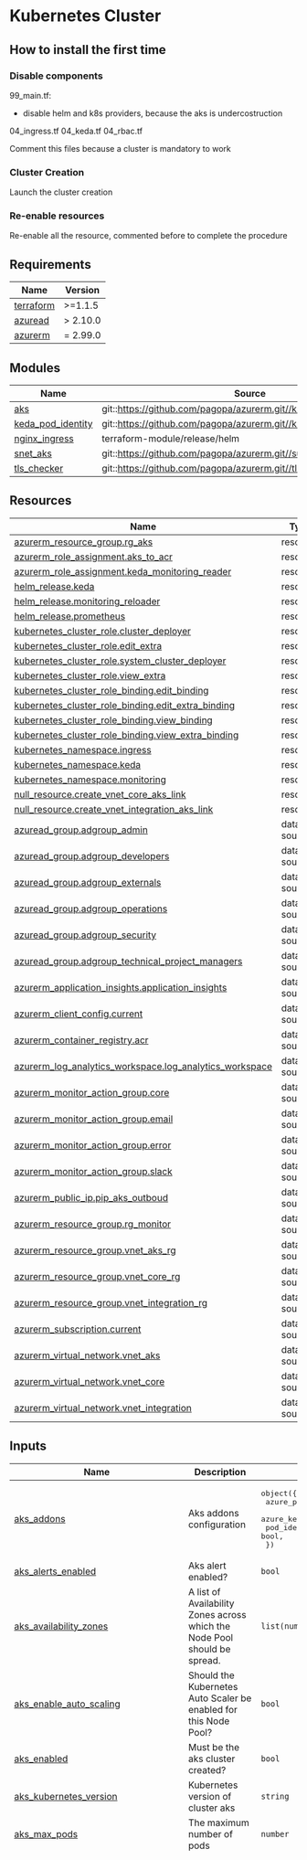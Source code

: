 # Kubernetes Cluster

## How to install the first time

### Disable components

99_main.tf:

* disable helm and k8s providers, because the aks is undercostruction

04_ingress.tf
04_keda.tf
04_rbac.tf

Comment this files because a cluster is mandatory to work

### Cluster Creation

Launch the cluster creation

### Re-enable resources

Re-enable all the resource, commented before to complete the procedure

<!-- markdownlint-disable -->
<!-- BEGINNING OF PRE-COMMIT-TERRAFORM DOCS HOOK -->
## Requirements

| Name | Version |
|------|---------|
| <a name="requirement_terraform"></a> [terraform](#requirement\_terraform) | >=1.1.5 |
| <a name="requirement_azuread"></a> [azuread](#requirement\_azuread) | > 2.10.0 |
| <a name="requirement_azurerm"></a> [azurerm](#requirement\_azurerm) | = 2.99.0 |

## Modules

| Name | Source | Version |
|------|--------|---------|
| <a name="module_aks"></a> [aks](#module\_aks) | git::https://github.com/pagopa/azurerm.git//kubernetes_cluster | v2.16.0 |
| <a name="module_keda_pod_identity"></a> [keda\_pod\_identity](#module\_keda\_pod\_identity) | git::https://github.com/pagopa/azurerm.git//kubernetes_pod_identity | v2.13.1 |
| <a name="module_nginx_ingress"></a> [nginx\_ingress](#module\_nginx\_ingress) | terraform-module/release/helm | 2.7.0 |
| <a name="module_snet_aks"></a> [snet\_aks](#module\_snet\_aks) | git::https://github.com/pagopa/azurerm.git//subnet | v2.15.1 |
| <a name="module_tls_checker"></a> [tls\_checker](#module\_tls\_checker) | git::https://github.com/pagopa/azurerm.git//tls_checker | v3.2.2 |

## Resources

| Name | Type |
|------|------|
| [azurerm_resource_group.rg_aks](https://registry.terraform.io/providers/hashicorp/azurerm/2.99.0/docs/resources/resource_group) | resource |
| [azurerm_role_assignment.aks_to_acr](https://registry.terraform.io/providers/hashicorp/azurerm/2.99.0/docs/resources/role_assignment) | resource |
| [azurerm_role_assignment.keda_monitoring_reader](https://registry.terraform.io/providers/hashicorp/azurerm/2.99.0/docs/resources/role_assignment) | resource |
| [helm_release.keda](https://registry.terraform.io/providers/hashicorp/helm/latest/docs/resources/release) | resource |
| [helm_release.monitoring_reloader](https://registry.terraform.io/providers/hashicorp/helm/latest/docs/resources/release) | resource |
| [helm_release.prometheus](https://registry.terraform.io/providers/hashicorp/helm/latest/docs/resources/release) | resource |
| [kubernetes_cluster_role.cluster_deployer](https://registry.terraform.io/providers/hashicorp/kubernetes/latest/docs/resources/cluster_role) | resource |
| [kubernetes_cluster_role.edit_extra](https://registry.terraform.io/providers/hashicorp/kubernetes/latest/docs/resources/cluster_role) | resource |
| [kubernetes_cluster_role.system_cluster_deployer](https://registry.terraform.io/providers/hashicorp/kubernetes/latest/docs/resources/cluster_role) | resource |
| [kubernetes_cluster_role.view_extra](https://registry.terraform.io/providers/hashicorp/kubernetes/latest/docs/resources/cluster_role) | resource |
| [kubernetes_cluster_role_binding.edit_binding](https://registry.terraform.io/providers/hashicorp/kubernetes/latest/docs/resources/cluster_role_binding) | resource |
| [kubernetes_cluster_role_binding.edit_extra_binding](https://registry.terraform.io/providers/hashicorp/kubernetes/latest/docs/resources/cluster_role_binding) | resource |
| [kubernetes_cluster_role_binding.view_binding](https://registry.terraform.io/providers/hashicorp/kubernetes/latest/docs/resources/cluster_role_binding) | resource |
| [kubernetes_cluster_role_binding.view_extra_binding](https://registry.terraform.io/providers/hashicorp/kubernetes/latest/docs/resources/cluster_role_binding) | resource |
| [kubernetes_namespace.ingress](https://registry.terraform.io/providers/hashicorp/kubernetes/latest/docs/resources/namespace) | resource |
| [kubernetes_namespace.keda](https://registry.terraform.io/providers/hashicorp/kubernetes/latest/docs/resources/namespace) | resource |
| [kubernetes_namespace.monitoring](https://registry.terraform.io/providers/hashicorp/kubernetes/latest/docs/resources/namespace) | resource |
| [null_resource.create_vnet_core_aks_link](https://registry.terraform.io/providers/hashicorp/null/latest/docs/resources/resource) | resource |
| [null_resource.create_vnet_integration_aks_link](https://registry.terraform.io/providers/hashicorp/null/latest/docs/resources/resource) | resource |
| [azuread_group.adgroup_admin](https://registry.terraform.io/providers/hashicorp/azuread/latest/docs/data-sources/group) | data source |
| [azuread_group.adgroup_developers](https://registry.terraform.io/providers/hashicorp/azuread/latest/docs/data-sources/group) | data source |
| [azuread_group.adgroup_externals](https://registry.terraform.io/providers/hashicorp/azuread/latest/docs/data-sources/group) | data source |
| [azuread_group.adgroup_operations](https://registry.terraform.io/providers/hashicorp/azuread/latest/docs/data-sources/group) | data source |
| [azuread_group.adgroup_security](https://registry.terraform.io/providers/hashicorp/azuread/latest/docs/data-sources/group) | data source |
| [azuread_group.adgroup_technical_project_managers](https://registry.terraform.io/providers/hashicorp/azuread/latest/docs/data-sources/group) | data source |
| [azurerm_application_insights.application_insights](https://registry.terraform.io/providers/hashicorp/azurerm/2.99.0/docs/data-sources/application_insights) | data source |
| [azurerm_client_config.current](https://registry.terraform.io/providers/hashicorp/azurerm/2.99.0/docs/data-sources/client_config) | data source |
| [azurerm_container_registry.acr](https://registry.terraform.io/providers/hashicorp/azurerm/2.99.0/docs/data-sources/container_registry) | data source |
| [azurerm_log_analytics_workspace.log_analytics_workspace](https://registry.terraform.io/providers/hashicorp/azurerm/2.99.0/docs/data-sources/log_analytics_workspace) | data source |
| [azurerm_monitor_action_group.core](https://registry.terraform.io/providers/hashicorp/azurerm/2.99.0/docs/data-sources/monitor_action_group) | data source |
| [azurerm_monitor_action_group.email](https://registry.terraform.io/providers/hashicorp/azurerm/2.99.0/docs/data-sources/monitor_action_group) | data source |
| [azurerm_monitor_action_group.error](https://registry.terraform.io/providers/hashicorp/azurerm/2.99.0/docs/data-sources/monitor_action_group) | data source |
| [azurerm_monitor_action_group.slack](https://registry.terraform.io/providers/hashicorp/azurerm/2.99.0/docs/data-sources/monitor_action_group) | data source |
| [azurerm_public_ip.pip_aks_outboud](https://registry.terraform.io/providers/hashicorp/azurerm/2.99.0/docs/data-sources/public_ip) | data source |
| [azurerm_resource_group.rg_monitor](https://registry.terraform.io/providers/hashicorp/azurerm/2.99.0/docs/data-sources/resource_group) | data source |
| [azurerm_resource_group.vnet_aks_rg](https://registry.terraform.io/providers/hashicorp/azurerm/2.99.0/docs/data-sources/resource_group) | data source |
| [azurerm_resource_group.vnet_core_rg](https://registry.terraform.io/providers/hashicorp/azurerm/2.99.0/docs/data-sources/resource_group) | data source |
| [azurerm_resource_group.vnet_integration_rg](https://registry.terraform.io/providers/hashicorp/azurerm/2.99.0/docs/data-sources/resource_group) | data source |
| [azurerm_subscription.current](https://registry.terraform.io/providers/hashicorp/azurerm/2.99.0/docs/data-sources/subscription) | data source |
| [azurerm_virtual_network.vnet_aks](https://registry.terraform.io/providers/hashicorp/azurerm/2.99.0/docs/data-sources/virtual_network) | data source |
| [azurerm_virtual_network.vnet_core](https://registry.terraform.io/providers/hashicorp/azurerm/2.99.0/docs/data-sources/virtual_network) | data source |
| [azurerm_virtual_network.vnet_integration](https://registry.terraform.io/providers/hashicorp/azurerm/2.99.0/docs/data-sources/virtual_network) | data source |

## Inputs

| Name | Description | Type | Default | Required |
|------|-------------|------|---------|:--------:|
| <a name="input_aks_addons"></a> [aks\_addons](#input\_aks\_addons) | Aks addons configuration | <pre>object({<br>    azure_policy                     = bool,<br>    azure_key_vault_secrets_provider = bool,<br>    pod_identity_enabled             = bool,<br>  })</pre> | <pre>{<br>  "azure_key_vault_secrets_provider": true,<br>  "azure_policy": true,<br>  "pod_identity_enabled": true<br>}</pre> | no |
| <a name="input_aks_alerts_enabled"></a> [aks\_alerts\_enabled](#input\_aks\_alerts\_enabled) | Aks alert enabled? | `bool` | `true` | no |
| <a name="input_aks_availability_zones"></a> [aks\_availability\_zones](#input\_aks\_availability\_zones) | A list of Availability Zones across which the Node Pool should be spread. | `list(number)` | `[]` | no |
| <a name="input_aks_enable_auto_scaling"></a> [aks\_enable\_auto\_scaling](#input\_aks\_enable\_auto\_scaling) | Should the Kubernetes Auto Scaler be enabled for this Node Pool? | `bool` | `false` | no |
| <a name="input_aks_enabled"></a> [aks\_enabled](#input\_aks\_enabled) | Must be the aks cluster created? | `bool` | `true` | no |
| <a name="input_aks_kubernetes_version"></a> [aks\_kubernetes\_version](#input\_aks\_kubernetes\_version) | Kubernetes version of cluster aks | `string` | n/a | yes |
| <a name="input_aks_max_pods"></a> [aks\_max\_pods](#input\_aks\_max\_pods) | The maximum number of pods | `number` | `100` | no |
| <a name="input_aks_metric_alerts_custom"></a> [aks\_metric\_alerts\_custom](#input\_aks\_metric\_alerts\_custom) | Map of name = criteria objects | <pre>map(object({<br>    # criteria.*.aggregation to be one of [Average Count Minimum Maximum Total]<br>    aggregation = string<br>    # "Insights.Container/pods" "Insights.Container/nodes"<br>    metric_namespace = string<br>    metric_name      = string<br>    # criteria.0.operator to be one of [Equals NotEquals GreaterThan GreaterThanOrEqual LessThan LessThanOrEqual]<br>    operator  = string<br>    threshold = number<br>    # Possible values are PT1M, PT5M, PT15M, PT30M and PT1H<br>    frequency = string<br>    # Possible values are PT1M, PT5M, PT15M, PT30M, PT1H, PT6H, PT12H and P1D.<br>    window_size = string<br><br>    dimension = list(object(<br>      {<br>        name     = string<br>        operator = string<br>        values   = list(string)<br>      }<br>    ))<br>  }))</pre> | <pre>{<br>  "container_cpu": {<br>    "aggregation": "Average",<br>    "dimension": [<br>      {<br>        "name": "kubernetes namespace",<br>        "operator": "Include",<br>        "values": [<br>          "*"<br>        ]<br>      },<br>      {<br>        "name": "controllerName",<br>        "operator": "Include",<br>        "values": [<br>          "*"<br>        ]<br>      }<br>    ],<br>    "frequency": "PT1M",<br>    "metric_name": "cpuExceededPercentage",<br>    "metric_namespace": "Insights.Container/containers",<br>    "operator": "GreaterThan",<br>    "threshold": 95,<br>    "window_size": "PT5M"<br>  },<br>  "container_memory": {<br>    "aggregation": "Average",<br>    "dimension": [<br>      {<br>        "name": "kubernetes namespace",<br>        "operator": "Include",<br>        "values": [<br>          "*"<br>        ]<br>      },<br>      {<br>        "name": "controllerName",<br>        "operator": "Include",<br>        "values": [<br>          "*"<br>        ]<br>      }<br>    ],<br>    "frequency": "PT1M",<br>    "metric_name": "memoryWorkingSetExceededPercentage",<br>    "metric_namespace": "Insights.Container/containers",<br>    "operator": "GreaterThan",<br>    "threshold": 95,<br>    "window_size": "PT5M"<br>  },<br>  "container_oom": {<br>    "aggregation": "Average",<br>    "dimension": [<br>      {<br>        "name": "kubernetes namespace",<br>        "operator": "Include",<br>        "values": [<br>          "*"<br>        ]<br>      },<br>      {<br>        "name": "controllerName",<br>        "operator": "Include",<br>        "values": [<br>          "*"<br>        ]<br>      }<br>    ],<br>    "frequency": "PT1M",<br>    "metric_name": "oomKilledContainerCount",<br>    "metric_namespace": "Insights.Container/pods",<br>    "operator": "GreaterThan",<br>    "threshold": 0,<br>    "window_size": "PT1M"<br>  },<br>  "container_restart": {<br>    "aggregation": "Average",<br>    "dimension": [<br>      {<br>        "name": "kubernetes namespace",<br>        "operator": "Include",<br>        "values": [<br>          "*"<br>        ]<br>      },<br>      {<br>        "name": "controllerName",<br>        "operator": "Include",<br>        "values": [<br>          "*"<br>        ]<br>      }<br>    ],<br>    "frequency": "PT1M",<br>    "metric_name": "restartingContainerCount",<br>    "metric_namespace": "Insights.Container/pods",<br>    "operator": "GreaterThan",<br>    "threshold": 0,<br>    "window_size": "PT1M"<br>  },<br>  "pods_failed": {<br>    "aggregation": "Average",<br>    "dimension": [<br>      {<br>        "name": "phase",<br>        "operator": "Include",<br>        "values": [<br>          "Failed"<br>        ]<br>      }<br>    ],<br>    "frequency": "PT1M",<br>    "metric_name": "podCount",<br>    "metric_namespace": "Insights.Container/pods",<br>    "operator": "GreaterThan",<br>    "threshold": 0,<br>    "window_size": "PT5M"<br>  },<br>  "pods_ready": {<br>    "aggregation": "Average",<br>    "dimension": [<br>      {<br>        "name": "kubernetes namespace",<br>        "operator": "Include",<br>        "values": [<br>          "*"<br>        ]<br>      },<br>      {<br>        "name": "controllerName",<br>        "operator": "Include",<br>        "values": [<br>          "*"<br>        ]<br>      }<br>    ],<br>    "frequency": "PT1M",<br>    "metric_name": "PodReadyPercentage",<br>    "metric_namespace": "Insights.Container/pods",<br>    "operator": "LessThan",<br>    "threshold": 80,<br>    "window_size": "PT5M"<br>  }<br>}</pre> | no |
| <a name="input_aks_metric_alerts_default"></a> [aks\_metric\_alerts\_default](#input\_aks\_metric\_alerts\_default) | Map of name = criteria objects | <pre>map(object({<br>    # criteria.*.aggregation to be one of [Average Count Minimum Maximum Total]<br>    aggregation = string<br>    # "Insights.Container/pods" "Insights.Container/nodes"<br>    metric_namespace = string<br>    metric_name      = string<br>    # criteria.0.operator to be one of [Equals NotEquals GreaterThan GreaterThanOrEqual LessThan LessThanOrEqual]<br>    operator  = string<br>    threshold = number<br>    # Possible values are PT1M, PT5M, PT15M, PT30M and PT1H<br>    frequency = string<br>    # Possible values are PT1M, PT5M, PT15M, PT30M, PT1H, PT6H, PT12H and P1D.<br>    window_size = string<br><br>    dimension = list(object(<br>      {<br>        name     = string<br>        operator = string<br>        values   = list(string)<br>      }<br>    ))<br>  }))</pre> | <pre>{<br>  "node_cpu": {<br>    "aggregation": "Average",<br>    "dimension": [<br>      {<br>        "name": "host",<br>        "operator": "Include",<br>        "values": [<br>          "*"<br>        ]<br>      }<br>    ],<br>    "frequency": "PT1M",<br>    "metric_name": "cpuUsagePercentage",<br>    "metric_namespace": "Insights.Container/nodes",<br>    "operator": "GreaterThan",<br>    "threshold": 80,<br>    "window_size": "PT5M"<br>  },<br>  "node_disk": {<br>    "aggregation": "Average",<br>    "dimension": [<br>      {<br>        "name": "host",<br>        "operator": "Include",<br>        "values": [<br>          "*"<br>        ]<br>      },<br>      {<br>        "name": "device",<br>        "operator": "Include",<br>        "values": [<br>          "*"<br>        ]<br>      }<br>    ],<br>    "frequency": "PT1M",<br>    "metric_name": "DiskUsedPercentage",<br>    "metric_namespace": "Insights.Container/nodes",<br>    "operator": "GreaterThan",<br>    "threshold": 80,<br>    "window_size": "PT5M"<br>  },<br>  "node_memory": {<br>    "aggregation": "Average",<br>    "dimension": [<br>      {<br>        "name": "host",<br>        "operator": "Include",<br>        "values": [<br>          "*"<br>        ]<br>      }<br>    ],<br>    "frequency": "PT1M",<br>    "metric_name": "memoryWorkingSetPercentage",<br>    "metric_namespace": "Insights.Container/nodes",<br>    "operator": "GreaterThan",<br>    "threshold": 80,<br>    "window_size": "PT5M"<br>  },<br>  "node_not_ready": {<br>    "aggregation": "Average",<br>    "dimension": [<br>      {<br>        "name": "status",<br>        "operator": "Include",<br>        "values": [<br>          "NotReady"<br>        ]<br>      }<br>    ],<br>    "frequency": "PT1M",<br>    "metric_name": "nodesCount",<br>    "metric_namespace": "Insights.Container/nodes",<br>    "operator": "GreaterThan",<br>    "threshold": 0,<br>    "window_size": "PT5M"<br>  }<br>}</pre> | no |
| <a name="input_aks_node_count"></a> [aks\_node\_count](#input\_aks\_node\_count) | The initial number of the AKS nodes which should exist in this Node Pool. | `number` | `1` | no |
| <a name="input_aks_node_max_count"></a> [aks\_node\_max\_count](#input\_aks\_node\_max\_count) | The maximum number of nodes which should exist in this Node Pool. If specified this must be between 1 and 1000 | `number` | `null` | no |
| <a name="input_aks_node_min_count"></a> [aks\_node\_min\_count](#input\_aks\_node\_min\_count) | The minimum number of nodes which should exist in this Node Pool. If specified this must be between 1 and 1000 | `number` | `null` | no |
| <a name="input_aks_num_outbound_ips"></a> [aks\_num\_outbound\_ips](#input\_aks\_num\_outbound\_ips) | How many outbound ips allocate for AKS cluster | `number` | `1` | no |
| <a name="input_aks_private_cluster_enabled"></a> [aks\_private\_cluster\_enabled](#input\_aks\_private\_cluster\_enabled) | Enable or not public visibility of AKS | `bool` | `false` | no |
| <a name="input_aks_reverse_proxy_ip"></a> [aks\_reverse\_proxy\_ip](#input\_aks\_reverse\_proxy\_ip) | AKS external ip. Also the ingress-nginx-controller external ip. Value known after installing the ingress controller. | `string` | `"127.0.0.1"` | no |
| <a name="input_aks_sku_tier"></a> [aks\_sku\_tier](#input\_aks\_sku\_tier) | The SKU Tier that should be used for this Kubernetes Cluster. | `string` | `"Free"` | no |
| <a name="input_aks_system_node_pool"></a> [aks\_system\_node\_pool](#input\_aks\_system\_node\_pool) | AKS node pool system configuration | <pre>object({<br>    name            = string,<br>    vm_size         = string,<br>    os_disk_type    = string,<br>    os_disk_size_gb = string,<br>    node_count_min  = number,<br>    node_count_max  = number,<br>    node_labels     = map(any),<br>    node_tags       = map(any)<br>  })</pre> | n/a | yes |
| <a name="input_aks_user_node_pool"></a> [aks\_user\_node\_pool](#input\_aks\_user\_node\_pool) | AKS node pool user configuration | <pre>object({<br>    enabled         = bool,<br>    name            = string,<br>    vm_size         = string,<br>    os_disk_type    = string,<br>    os_disk_size_gb = string,<br>    node_count_min  = number,<br>    node_count_max  = number,<br>    node_labels     = map(any),<br>    node_taints     = list(string),<br>    node_tags       = map(any),<br>  })</pre> | n/a | yes |
| <a name="input_aks_vm_size"></a> [aks\_vm\_size](#input\_aks\_vm\_size) | The size of the AKS Virtual Machine in the Node Pool. | `string` | `"Standard_DS3_v2"` | no |
| <a name="input_cidr_subnet_aks"></a> [cidr\_subnet\_aks](#input\_cidr\_subnet\_aks) | Subnet cluster kubernetes. | `list(string)` | n/a | yes |
| <a name="input_default_service_port"></a> [default\_service\_port](#input\_default\_service\_port) | n/a | `number` | `8080` | no |
| <a name="input_domain"></a> [domain](#input\_domain) | n/a | `string` | n/a | yes |
| <a name="input_env"></a> [env](#input\_env) | n/a | `string` | n/a | yes |
| <a name="input_env_short"></a> [env\_short](#input\_env\_short) | n/a | `string` | n/a | yes |
| <a name="input_ingress_load_balancer_ip"></a> [ingress\_load\_balancer\_ip](#input\_ingress\_load\_balancer\_ip) | n/a | `string` | n/a | yes |
| <a name="input_ingress_replica_count"></a> [ingress\_replica\_count](#input\_ingress\_replica\_count) | n/a | `string` | n/a | yes |
| <a name="input_k8s_kube_config_path_prefix"></a> [k8s\_kube\_config\_path\_prefix](#input\_k8s\_kube\_config\_path\_prefix) | Kubernetes Cluster Configurations | `string` | `"~/.kube"` | no |
| <a name="input_keda_helm_version"></a> [keda\_helm\_version](#input\_keda\_helm\_version) | n/a | `string` | n/a | yes |
| <a name="input_key_vault_name"></a> [key\_vault\_name](#input\_key\_vault\_name) | Key Vault name | `string` | `""` | no |
| <a name="input_key_vault_rg_name"></a> [key\_vault\_rg\_name](#input\_key\_vault\_rg\_name) | Key Vault - rg name | `string` | `""` | no |
| <a name="input_location"></a> [location](#input\_location) | n/a | `string` | `"westeurope"` | no |
| <a name="input_location_short"></a> [location\_short](#input\_location\_short) | Location short like eg: weu, weu.. | `string` | n/a | yes |
| <a name="input_location_string"></a> [location\_string](#input\_location\_string) | One of West Europe, North Europe | `string` | n/a | yes |
| <a name="input_lock_enable"></a> [lock\_enable](#input\_lock\_enable) | Apply locks to block accedentaly deletions. | `bool` | `false` | no |
| <a name="input_nginx_helm_version"></a> [nginx\_helm\_version](#input\_nginx\_helm\_version) | NGINX helm verison | `string` | n/a | yes |
| <a name="input_prefix"></a> [prefix](#input\_prefix) | n/a | `string` | `"cstar"` | no |
| <a name="input_prometheus_helm"></a> [prometheus\_helm](#input\_prometheus\_helm) | prometheus helm chart configuration | <pre>object({<br>    chart_version = string,<br>    alertmanager = object({<br>      image_name = string,<br>      image_tag  = string,<br>    }),<br>    configmap_reload_prometheus = object({<br>      image_name = string,<br>      image_tag  = string,<br>    }),<br>    configmap_reload_alertmanager = object({<br>      image_name = string,<br>      image_tag  = string,<br>    }),<br>    configmap_reload_prometheus = object({<br>      image_name = string,<br>      image_tag  = string,<br>    }),<br>    node_exporter = object({<br>      image_name = string,<br>      image_tag  = string,<br>    }),<br>    server = object({<br>      image_name = string,<br>      image_tag  = string,<br>    }),<br>    pushgateway = object({<br>      image_name = string,<br>      image_tag  = string,<br>    }),<br>  })</pre> | n/a | yes |
| <a name="input_public_ip_aksoutbound_name"></a> [public\_ip\_aksoutbound\_name](#input\_public\_ip\_aksoutbound\_name) | Public IP AKS outbound | `string` | n/a | yes |
| <a name="input_reloader_helm"></a> [reloader\_helm](#input\_reloader\_helm) | reloader helm chart configuration | <pre>object({<br>    chart_version = string,<br>    image_name    = string,<br>    image_tag     = string<br>  })</pre> | n/a | yes |
| <a name="input_rg_vnet_aks_name"></a> [rg\_vnet\_aks\_name](#input\_rg\_vnet\_aks\_name) | Resource group dedicated to VNet AKS | `string` | n/a | yes |
| <a name="input_tags"></a> [tags](#input\_tags) | n/a | `map(any)` | <pre>{<br>  "CreatedBy": "Terraform"<br>}</pre> | no |
| <a name="input_tls_cert_check_helm"></a> [tls\_cert\_check\_helm](#input\_tls\_cert\_check\_helm) | tls cert helm chart configuration | <pre>object({<br>    chart_version = string,<br>    image_name    = string,<br>    image_tag     = string<br>  })</pre> | n/a | yes |
| <a name="input_tls_checker_https_endpoints_to_check"></a> [tls\_checker\_https\_endpoints\_to\_check](#input\_tls\_checker\_https\_endpoints\_to\_check) | List of https endpoint to check ssl certificate and his alert name | <pre>list(object({<br>    https_endpoint = string<br>    # max 53 chars, alfanumeric and '-', and lower case<br>    alert_name    = string<br>    alert_enabled = bool<br>    helm_present  = bool<br>  }))</pre> | `[]` | no |
| <a name="input_vnet_aks_name"></a> [vnet\_aks\_name](#input\_vnet\_aks\_name) | VNet dedicated to AKS | `string` | n/a | yes |

## Outputs

No outputs.
<!-- END OF PRE-COMMIT-TERRAFORM DOCS HOOK -->

